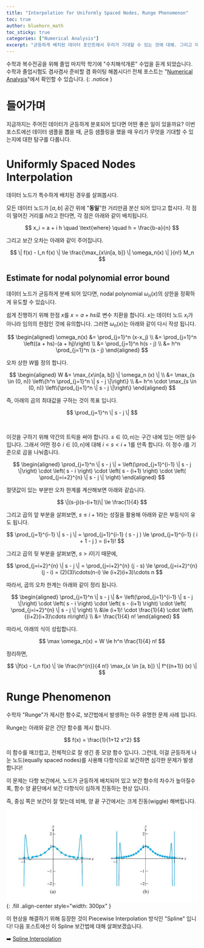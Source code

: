 ```yaml
---
title: "Interpolation for Uniformly Spaced Nodes, Runge Phenomenon"
toc: true
author: bluehorn_math
toc_sticky: true
categories: ["Numerical Analysis"]
excerpt: "균등하게 배치된 데이터 포인트에서 우리가 기대할 수 있는 것에 대해. 그리고 데이터의 양 끝 점에서 보간값이 튀는 현상에 대해."
---
```


수학과 복수전공을 위해 졸업 마지막 학기에 "수치해석개론" 수업을 듣게 되었습니다. 수학과 졸업시험도 겸사겸사 준비할 겸 화이팅 해봅시다!! 전체 포스트는 "[Numerical Analysis](/categories/numerical-analysis)"에서 확인할 수 있습니다.
{: .notice }

# 들어가며

지금까지는 주어진 데이터가 균등하게 분포되어 있다면 어떤 좋은 일이 있을까요? 이번 포스트에선 데이터 샘플을 뽑을 때, 균등 샘플링을 했을 때 우리가 무엇을 기대할 수 있는지에 대한 탐구를 다룹니다.


# Uniformly Spaced Nodes Interpolation

데이터 노드가 특수하게 배치된 경우를 살펴봅시다.

모든 데이터 노드가 $[a, b]$ 공간 위에 "**동일**"한 거리만큼 분산 되어 있다고 합시다. 각 점이 떨어진 거리를 $h$라고 한다면, 각 점은 아래와 같이 배치됩니다.

$$
x_i = a + i h \quad \text{where} \quad h = \frac{b-a}{n}
$$

그리고 보간 오차는 아래와 같이 주어집니다.

$$
\| f(x) - I_n f(x) \| \le \frac{\max_{x\in[a, b]} \| \omega_n(x) \| }{n!} M_n
$$

## Estimate for nodal polynomial error bound

데이터 노드가 균등하게 분배 되어 있다면, nodal polynomial $\omega_n(x)$의 상한을 정확하게 유도할 수 있습니다.

쉽게 진행하기 위해 한점 $x$를 $x = a + hs$로 변수 치환을 합니다. $x$는 데이터 노드 $x_i$가 아니라 임의의 한점인 것에 유의합니다. 그러면 $\omega_n(x)$는 아래와 같이 다시 작성 됩니다.

$$
\begin{aligned}
\omega_n(x)
&= \prod_{j=1}^n (x-x_j) \\
&= \prod_{j=1}^n \left((a + hs)-(a + hj)\right) \\
&= \prod_{j=1}^n h(s - j) \\
&= h^n \prod_{j=1}^n (s - j)
\end{aligned}
$$

오차 상한 $W$를 정의 합니다.

$$
\begin{aligned}
W
&= \max_{x\in[a, b]} \| \omega_n (x) \| \\
&= \max_{s \in (0, n)} \left\{h^n \prod_{j=1}^n \| s - j \|\right\} \\
&= h^n  \cdot \max_{s \in (0, n)} \left\{\prod_{j=1}^n \| s - j \|\right\}
\end{aligned}
$$

즉, 아래의 곱의 최대값을 구하는 것이 목표 입니다.

$$
\prod_{j=1}^n \| s - j \|
$$

<br/>

이것을 구하기 위해 약간의 트릭을 써야 합니다. $s \in (0, n)$는 구간 내에 있는 어떤 실수 입니다. 그래서 어떤 정수 $i \in [0, n]$에 대해 $i < s < i+1$를 만족 합니다. 이 정수 $i$를 기준으로 곱을 나눠줍니다.

$$
\begin{aligned}
\prod_{j=1}^n \| s - j \|
= \left(\prod_{j=1}^{i-1} \| s - j \|\right)
\cdot \left( s - i \right)
\cdot \left( s - (i+1) \right)
\cdot \left( \prod_{j=i+2}^{n} \| s - j \| \right)
\end{aligned}
$$

절댓값이 있는 부분만 오차 한계를 계산해보면 아래와 같습니다.

$$
\|(s-j)(s-(i+1))\| \le \frac{1}{4}
$$

그리고 곱의 앞 부분을 살펴보면, $s \le i+1$라는 성질을 활용해 아래와 같은 부등식이 유도 됩니다.

$$
\prod_{j=1}^{i-1} \| s - j \|
= \prod_{j=1}^{i-1} ( s - j )
\le \prod_{j=1}^{i-1} ( i + 1 - j )
= (i+1)!
$$

그리고 곱의 뒷 부분을 살펴보면, $s > i$이기 때문에,

$$
\prod_{j=i+2}^{n} \| s - j \|
= \prod_{j=i+2}^{n} (j - s)
\le \prod_{j=i+2}^{n} (j - i)
= (2)(3)\cdots(n-i)
\le (i+2)(i+3)\cdots n
$$

따라서, 곱의 오차 한계는 아래와 같이 정리 됩니다.

$$
\begin{aligned}
\prod_{j=1}^n \| s - j \|
&= \left(\prod_{j=1}^{i-1} \| s - j \|\right)
\cdot \left( s - i \right)
\cdot \left( s - (i+1) \right)
\cdot \left( \prod_{j=i+2}^{n} \| s - j \| \right) \\
&\le (i+1)! \cdot \frac{1}{4} \cdot \left\{(i+2)(i+3)\cdots n\right\} \\
&= \frac{1}{4} n!
\end{aligned}
$$

따라서, 아래의 식이 성립합니다.

$$
\max \omega_n(x) = W \le h^n \frac{1}{4} n!
$$

정리하면,

$$
\|f(x) - I_n f(x) \|
\le \frac{h^{n}}{4 n!} \max_{x \in [a, b]} \| f^{(n+1)} (x) \|
$$



# Runge Phenomenon

수학자 "Runge"가 제시한 함수로, 보간법에서 발생하는 아주 유명한 문제 사례 입니다.

Runge는 아래와 같은 간단 함수를 제시 합니다.

$$
f(x) = \frac{1}{1+12 x^2}
$$

이 함수를 매끄럽고, 전체적으로 잘 생긴 종 모양 함수 입니다. 그런데, 이걸 균등하게 나눈 노드(equally spaced nodes)를 사용해 다항식으로 보간하면 심각한 문제가 발생 합니다!

이 문제는 다항 보간에서, 노드가 균등하게 배치되어 있고 보간 함수의 차수가 높아질수록, 함수 양 끝단에서 보간 다항식이 심하게 진동하는 현상 입니다.

즉, 중심 쪽은 보간이 잘 맞는데 비해, 양 끝 구간에서는 크게 진동(wiggle) 해버립니다.

![](/images/mathematics/numerical-analysis/runge-phenomenon.png){: .fill .align-center style="width: 300px" }

이 현상을 해결하기 위해 등장한 것이 Piecewise Interpolation 방식인 "Spline" 입니다! 다음 포스트에선 이 Spline 보간법에 대해 살펴보겠습니다.

➡️ [Spline Interpolation](/2025/04/02/spline-interpolation/)
